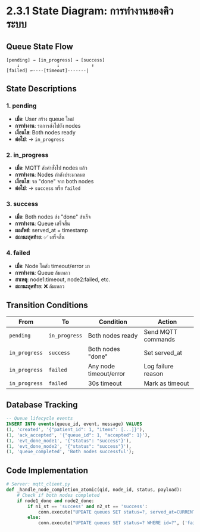 # 2.3.1 State Diagram: การทำงานของคิวระบบ

## Queue State Flow
```
[pending] → [in_progress] → [success]
    ↓              ↓            ↑
[failed] ←----[timeout]-------|
```

## State Descriptions

### 1. **pending**
- **เมื่อ**: User สร้าง queue ใหม่
- **การทำงาน**: รอการส่งไปยัง nodes
- **เงื่อนไข**: Both nodes ready
- **ต่อไป**: → `in_progress`

### 2. **in_progress** 
- **เมื่อ**: MQTT ส่งคำสั่งไป nodes แล้ว
- **การทำงาน**: Nodes กำลังประมวลผล
- **เงื่อนไข**: รอ "done" จาก both nodes
- **ต่อไป**: → `success` หรือ `failed`

### 3. **success**
- **เมื่อ**: Both nodes ส่ง "done" สำเร็จ
- **การทำงาน**: Queue เสร็จสิ้น
- **ผลลัพธ์**: served_at = timestamp
- **สถานะสุดท้าย**: ✅ เสร็จสิ้น

### 4. **failed**
- **เมื่อ**: Node ใดส่ง timeout/error มา
- **การทำงาน**: Queue ล้มเหลว
- **สาเหตุ**: node1:timeout, node2:failed, etc.
- **สถานะสุดท้าย**: ❌ ล้มเหลว

## Transition Conditions

| From | To | Condition | Action |
|------|----|-----------| -------|
| `pending` | `in_progress` | Both nodes ready | Send MQTT commands |
| `in_progress` | `success` | Both nodes "done" | Set served_at |
| `in_progress` | `failed` | Any node timeout/error | Log failure reason |
| `in_progress` | `failed` | 30s timeout | Mark as timeout |

## Database Tracking
```sql
-- Queue lifecycle events
INSERT INTO events(queue_id, event, message) VALUES
(1, 'created', '{"patient_id": 1, "items": [...]}'),
(1, 'ack_accepted', '{"queue_id": 1, "accepted": 1}'),
(1, 'evt_done_node1', '{"status": "success"}'),
(1, 'evt_done_node2', '{"status": "success"}'),
(1, 'queue_completed', 'Both nodes successful');
```

## Code Implementation
```python
# Server: mqtt_client.py
def _handle_node_completion_atomic(qid, node_id, status, payload):
    # Check if both nodes completed
    if node1_done and node2_done:
        if n1_st == 'success' and n2_st == 'success':
            conn.execute("UPDATE queues SET status=?, served_at=CURRENT_TIMESTAMP WHERE id=?", ('success', qid))
        else:
            conn.execute("UPDATE queues SET status=? WHERE id=?", ('failed', qid))
```